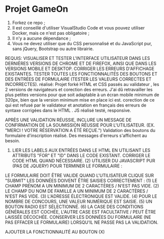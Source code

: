 # Projet GameOn
1. Forkez ce repo ;
2. Il est conseillé d'utiliser VisualStudio Code et vous pouvez utiliser Docker, mais ce n'est pas obligatoire ;
3. Il n'y a aucune dépendance ;
4. Vous ne devez utiliser que du CSS personnalisé et du JavaScript pur, sans jQuery, Bootstrap ou autre librairie.

REQUIS:
VISUALISER ET TESTER L'INTERFACE UTILISATEUR DANS LES DERNIÈRES VERSIONS DE CHROME ET DE FIREFOX, AINSI QUE DANS LES VERSIONS MOBILE ET DESKTOP. CORRIGER LES ERREURS D'AFFICHAGE EXISTANTES.
TESTER TOUTES LES FONCTIONNALITÉS DES BOUTONS ET DES ENTRÉES DE FORMULAIRE (TESTER LES VALEURS CORRECTES ET INCORRECTES).
réalisé:
Projet forké
HTML et CSS passés au validateur , les 2 versions de navigateurs et corection des erreurs.
J'ai dû retravailler les plus petites versions pour que soit adaptable à un écran mobile minimum de 320px, bien que la version minimum mise en place ici est.
corection de ce qui est refusé par le validateur et anotation en français des erreurs de syntaxe corrigées dans le HTML .
JS réalisé testé, responsive.

APRÈS UNE VALIDATION RÉUSSIE, INCLURE UN MESSAGE DE CONFIRMATION DE LA SOUMISSION RÉUSSIE POUR L'UTILISATEUR.
 (EX. "MERCI ! VOTRE RÉSERVATION A ÉTÉ REÇUE.")
 Validation des boutons du formulaire d'inscription réalisé. Des messages d'erreurs s'affichent au besoin.
 
 
 
 1) LIER LES LABELS AUX ENTRÉES DANS LE HTML EN UTILISANT LES ATTRIBUTS "FOR" ET "ID" DANS LE CODE EXISTANT. CORRIGER LE CODE HTML QUAND NÉCESSAIRE.
(2) UTILISER DU JAVASCRIPT PUR (PAS DE JQUERY) POUR TERMINER LE FORMULAIRE :

LE FORMULAIRE DOIT ÊTRE VALIDE QUAND L'UTILISATEUR CLIQUE SUR "SUBMIT"
LES DONNÉES DOIVENT ÊTRE SAISIES CORRECTEMENT :
(1) LE CHAMP PRÉNOM A UN MINIMUM DE 2 CARACTÈRES / N'EST PAS VIDE.
(2) LE CHAMP DU NOM DE FAMILLE A UN MINIMUM DE 2 CARACTÈRES / N'EST PAS VIDE.
(3) L'ADRESSE ÉLECTRONIQUE EST VALIDE.
(4) POUR LE NOMBRE DE CONCOURS, UNE VALEUR NUMÉRIQUE EST SAISIE.
(5) UN BOUTON RADIO EST SÉLECTIONNÉ.
(6) LA CASE DES CONDITIONS GÉNÉRALES EST COCHÉE, L'AUTRE CASE EST FACULTATIVE / PEUT ÊTRE LAISSÉE DÉCOCHÉE.
CONSERVER LES DONNÉES DU FORMULAIRE (NE PAS EFFACER LE FORMULAIRE) LORSQU'IL NE PASSE PAS LA VALIDATION.


AJOUTER LA FONCTIONNALITÉ AU BOUTON (X)
